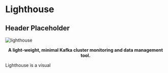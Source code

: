 # Lighthouse

## Header Placeholder
<p>
<img src="https://github.com/oslabs-beta/Lighthouse/blob/main/GithubImages/Lighthouse-github-header-img.png" title="lighthouse"/>&nbsp;
<p> 
<p align="center">
  <strong> A light-weight, minimal Kafka cluster monitoring and data management tool.</strong>
  
  Lighthouse is a visual 
